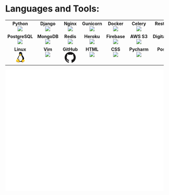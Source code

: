<!-- <img align="right" alt="GIF" src="https://github.com/temirovazat/temirovazat/blob/master/coding.gif?raw=true" width="600" height="280" />

**Back-end**

![Python](https://img.shields.io/badge/-Python-1E90FF?style=flat-square&logo=python)
![Django](https://img.shields.io/badge/-Django-0aad48?style=flat-square&logo=Django)
![Django Rest Framework](https://img.shields.io/badge/DRF-red?style=flat-square&logo=Django)

**Databases**

![Postgresql](https://img.shields.io/badge/-Postgresql-%232c3e50?style=flat-square&logo=Postgresql)
![Mongodb](https://img.shields.io/badge/-Mongo-FCA121?style=flat-square&logo=mongodb)
![redis](https://img.shields.io/badge/-Redis-FCA121?style=flat-square&logo=redis)

**Tools**

![Docker](https://img.shields.io/badge/-Docker-46a2f1?style=flat-square&logo=docker&logoColor=white)
![Nginx](https://img.shields.io/badge/-Nginx-0aad48?style=flat-square&logo=nginx)
![Postman](https://img.shields.io/badge/Postman-FCA121?style=flat-square&logo=postman)
![Linux](https://img.shields.io/badge/Linux-262626?style=flat-square&logo=linux)
![Git](https://img.shields.io/badge/-Git-FCA121?style=flat-square&logo=git)
![GitHub](https://img.shields.io/badge/-GitHub-181717?style=flat-square&logo=github)
![GitLab](https://img.shields.io/badge/-GitLab-FCA121?style=flat-square&logo=gitlab)
![Pycharm](https://img.shields.io/badge/-Pycharm-267349?style=flat-square&logo=Pycharm)
![Vscode](https://img.shields.io/badge/-VScode-46a2f1?style=flat-square&logo=VisualStudio)


**Infrastructure**

![DigitalOcean](https://img.shields.io/badge/-DigitalOcean-%232c3e50?style=flat-square&logo=DigitalOcean)
![Firebase](https://img.shields.io/badge/-Firebase-FCA121?style=flat-square&logo=firebase)
![AWS](https://img.shields.io/badge/-AWS-%232c3e50?style=flat-square&logo=amazon)
![Heroku](https://img.shields.io/badge/-Heroku-8A2BE2?style=flat-square&logo=Heroku) -->


 #  Languages and Tools:
<table>
  <tbody>
    <tr valign="top">
      </td>
      <td width="12%" align="center">
        <span><b>Python</b></span><br>
        <img height="35px" src="https://cdn.svgporn.com/logos/python.svg">
      </td>
      <td width="12%" align="center">
        <span><b>Django</b></span><br>
        <img height="35px" src="https://cdn.svgporn.com/logos/django.svg">
      </td>
          <td width="12%" align="center">
        <span><b>Nginx</b></span><br>
        <img height="35px" src="https://camo.githubusercontent.com/6e9f3840e93aa25e8982c5b377f88e91aec0af5c/68747470733a2f2f63646e2e6f70656e6272696467652e636f6d2f6173736574732f696d616765732f6f70656e6272696467652d6e67696e782d736d616c6c2e706e67">
      </td>
                   <td width="12%" align="center">
        <span><b>Gunicorn</b></span><br>
        <img height="35px" src="https://cdn.worldvectorlogo.com/logos/gunicorn.svg">
      </td>
           <td width="12%" align="center">
        <span><b>Docker</b></span><br>
        <img height="35px" src="https://cdn.svgporn.com/logos/docker-icon.svg">
      </td>
                 <td width="12%" align="center">
        <span><b>Celery</b></span><br>
        <img height="35px" src="https://encrypted-tbn0.gstatic.com/images?q=tbn:ANd9GcQLbhzeCAsRojE_A5Jom1lNaMjhCZAVKNj_UKwGgoHq2STBTCpzZ30TO5gMujtCBeyVzas&usqp=CAUg">
      </td>
            <td width="12%" align="center">
        <span><b>Restful API</b></span><br>
        <img height="35px" src="https://files.realpython.com/media/drf-logo.37921ea75c09.png">
      </td>
       </tr>
    <tr valign="top">
      <td width="12%" align="center">
        <span><b>PostgreSQL</b></span><br>
        <img height="35px" src="https://cdn.svgporn.com/logos/postgresql.svg">
      </td>
      <td width="12%" align="center">
        <span><b>MongoDB</b></span><br>
        <img height="35px" src="https://cdn.svgporn.com/logos/mongodb.svg">
      </td>
               <td width="12%" align="center">
        <span><b>Redis</b></span><br>
        <img height="35px" src="https://cdn.svgporn.com/logos/redis.svg">
      </td>
            </td>
               <td width="12%" align="center">
        <span><b>Heroku</b></span><br>
        <img height="35px" src="https://cdn.svgporn.com/logos/heroku-icon.svg">
      </td>
       <td width="12%" align="center">
        <b><span>Firebase</span><br>
        <img height="35px" src="https://cdn.svgporn.com/logos/firebase.svg">
      </td>
                  <td width="12%" align="center">
        <span><b>AWS S3</b></span><br>
        <img height="35px" src="https://cdn.svgporn.com/logos/aws-s3.svg">
          </td>
                      <td width="12%" align="center">
        <span><b>DigitalOcean</b></span><br>
        <img height="35px" src="https://cdn.svgporn.com/logos/digital-ocean.svg">
          </td>
    </tr>
    <tr valign="top">
      <td width="12%" align="center">
        <span><b>Linux</b></span><br>
        <img height="35px" src="https://raw.githubusercontent.com/devicons/devicon/master/icons/linux/linux-original.svg">
      </td>
      <td width="12%" align="center">
        <span><b>Vim</b></span><br>
        <img height="35px" src="https://cdn.svgporn.com/logos/vim.svg">
      </td>
      <td width="12%" align="center">
        <span><b>GitHub</b></span><br>
        <img height="35px" src="https://raw.githubusercontent.com/github/explore/78df643247d429f6cc873026c0622819ad797942/topics/github/github.png">
            <td width="12%" align="center">
        <span><b>HTML</b></span><br>
        <img height="35px" src="https://cdn.svgporn.com/logos/html-5.svg">
      </td>
        <td width="12%" align="center">
        <span><b>CSS</b></span><br>
        <img height="35px" src="https://www.seekpng.com/png/full/222-2229373_open-css-3.png">
      </td>
       <td width="12%" align="center">
        <b><span>Pycharm</span><br>
        <img height="35px" src="https://tehnichka.pro/wp-content/uploads/2019/09/pycharm_logo.svg.png">
      </td>
             <td width="12%" align="center">
        <span><b>Postman</b></span><br>
        <img height="35px" src="https://res.cloudinary.com/postman/image/upload/t_team_logo/v1629869194/team/2893aede23f01bfcbd2319326bc96a6ed0524eba759745ed6d73405a3a8b67a8"> </td>
                  </td>

  </tbody>
</table> 





<!-- ## Find me around the web : <a href="https://github.com/sponsors/azat71"><img align="left" width="150" height="150" src="https://github.com/azat71/azat71/blob/main/gitok.png?raw=true"></a>
<!-- - My website <a href="https://www.monica.dev">monica.dev</a> 📹  -->
<!-- - Write in <a href="https://t.me/temirovazat"> Telegram</a> ✍🏻
- Sharing updates on <a href="https://www.linkedin.com/in/azatbek-temirov-601890210/">LinkedIn</a> 💼 --> 



<!-- # My Statistics: -->
<!-- <p align="left">
    <img src="https://github-readme-stats.vercel.app/api?username=temirovazat&show_icons=true&theme=dark&count_private=true&include_all_commits=true" alt="Azat's github Statistics"  width="49.5%"/> 
     <img src="https://github-readme-stats.vercel.app/api/top-langs/?username=temirovazat&layout=compact&bg_color=0,&theme=graywhite" alt="Azat's github top-langs" width="42%" />
</p> 
<img src = "https://github-readme-streak-stats.herokuapp.com?user=temirovazat&layout=compact&color=FFA500,&theme=night" alt="Azat's github top-langs" width="49.5%">
</p>
 <!--  -->
 
<!-- 
 **Night** 


Morning    3 commits     █░░░░░░░░░░░░░░░░░░░░░░░░   6.98% 
Daytime    12 commits    ██████░░░░░░░░░░░░░░░░░░░   26.8% 
Evening    7 commits     ████████████░░░░░░░░░░░░░   49.1% 
Night      8 commits     ████░░░░░░░░░░░░░░░░░░░░░   17.12%


 **I'm Most Productive on Sunday** 

Monday       11 commits    █░░░░░░░░░░░░░░░░░░░░░░░░   5.63% 
Tuesday      9 commits     ███░░░░░░░░░░░░░░░░░░░░░░   11.71% 
Wednesday    15 commits    ███░░░░░░░░░░░░░░░░░░░░░░   12.61% 
Thursday     7 commits     ██░░░░░░░░░░░░░░░░░░░░░░░   9.68% 
Friday       4 commits     ████░░░░░░░░░░░░░░░░░░░░░   18.47% 
Saturday     2 commits     ████░░░░░░░░░░░░░░░░░░░░░   18.47% 
Sunday       17 commits    █████░░░░░░░░░░░░░░░░░░░░   23.42%


**I Mostly Code in Pyhton** 

Python               12 repos            ██████████████████░░░░░░░  60.44% 
HTML                 3 repos             ████████░░░░░░░░░░░░░░░░░   33.33% 
CSS                  1 repo              ██░░░░░░░░░░░░░░░░░░░░░░░   11.11% 
JavaScript           1 repo              ██░░░░░░░░░░░░░░░░░░░░░░░   11.11%
MySQL                1 repo              ██░░░░░░░░░░░░░░░░░░░░░░░   11.11% -->

<!-- 
![trophy](https://github-profile-trophy.vercel.app/?username=temirovazat&theme=0&column=6&margin-w=15&margin-h=15&count_private=true) -->
<!-- <a href="https://github.com/Ashutosh00710/github-readme-activity-graph">
 <img src="https://activity-graph.herokuapp.com/graph?username=temirovazat&theme=xcode&area=true&&color=FFFFF0&line=FFFFF0&point=white&hide_border=true" width="100%"></a>
 

    <!-- <img src="https://github.com/temirovazat/temirovazat/blob/master/metrics.plugin.stargazers.svg">
    <img width="900" height="1" alt=""> -->

![Metrics](https://github.com/temirovazat/temirovazat/blob/master/github-metrics.svg)